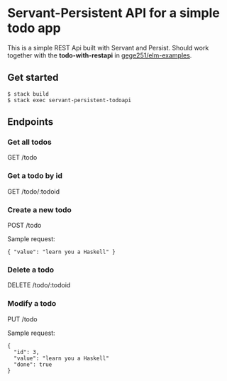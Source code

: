 # Servant-Persistent API for a simple todo app

This is a simple REST Api built with Servant and Persist.
Should work together with the **todo-with-restapi** in [gege251/elm-examples](https://github.com/gege251/elm-examples).

## Get started

```
$ stack build
$ stack exec servant-persistent-todoapi
```

## Endpoints

### Get all todos
GET
/todo


### Get a todo by id
GET
/todo/:todoid


### Create a new todo
POST
/todo

Sample request:
```
{ "value": "learn you a Haskell" }
```

### Delete a todo
DELETE
/todo/:todoid


### Modify a todo
PUT
/todo

Sample request:
```
{
  "id": 3,
  "value": "learn you a Haskell"
  "done": true
}
```
